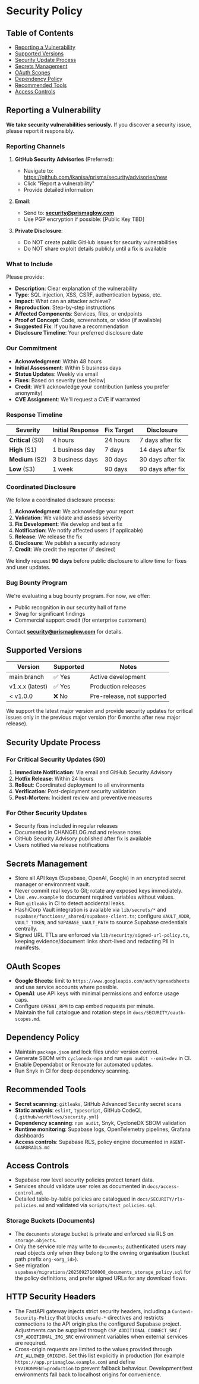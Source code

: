 # Security Policy

## Table of Contents
- [Reporting a Vulnerability](#reporting-a-vulnerability)
- [Supported Versions](#supported-versions)
- [Security Update Process](#security-update-process)
- [Secrets Management](#secrets-management)
- [OAuth Scopes](#oauth-scopes)
- [Dependency Policy](#dependency-policy)
- [Recommended Tools](#recommended-tools)
- [Access Controls](#access-controls)

## Reporting a Vulnerability

**We take security vulnerabilities seriously.** If you discover a security issue, please report it responsibly.

### Reporting Channels

1. **GitHub Security Advisories** (Preferred):
   - Navigate to: https://github.com/ikanisa/prisma/security/advisories/new
   - Click "Report a vulnerability"
   - Provide detailed information

2. **Email**:
   - Send to: **security@prismaglow.com**
   - Use PGP encryption if possible: [Public Key TBD]

3. **Private Disclosure**:
   - Do NOT create public GitHub issues for security vulnerabilities
   - Do NOT share exploit details publicly until a fix is available

### What to Include

Please provide:

- **Description**: Clear explanation of the vulnerability
- **Type**: SQL injection, XSS, CSRF, authentication bypass, etc.
- **Impact**: What can an attacker achieve?
- **Reproduction**: Step-by-step instructions
- **Affected Components**: Services, files, or endpoints
- **Proof of Concept**: Code, screenshots, or video (if available)
- **Suggested Fix**: If you have a recommendation
- **Disclosure Timeline**: Your preferred disclosure date

### Our Commitment

- **Acknowledgment**: Within 48 hours
- **Initial Assessment**: Within 5 business days
- **Status Updates**: Weekly via email
- **Fixes**: Based on severity (see below)
- **Credit**: We'll acknowledge your contribution (unless you prefer anonymity)
- **CVE Assignment**: We'll request a CVE if warranted

### Response Timeline

| Severity | Initial Response | Fix Target | Disclosure |
|----------|------------------|------------|------------|
| **Critical** (S0) | 4 hours | 24 hours | 7 days after fix |
| **High** (S1) | 1 business day | 7 days | 14 days after fix |
| **Medium** (S2) | 3 business days | 30 days | 30 days after fix |
| **Low** (S3) | 1 week | 90 days | 90 days after fix |

### Coordinated Disclosure

We follow a coordinated disclosure process:

1. **Acknowledgment**: We acknowledge your report
2. **Validation**: We validate and assess severity
3. **Fix Development**: We develop and test a fix
4. **Notification**: We notify affected users (if applicable)
5. **Release**: We release the fix
6. **Disclosure**: We publish a security advisory
7. **Credit**: We credit the reporter (if desired)

We kindly request **90 days** before public disclosure to allow time for fixes and user updates.

### Bug Bounty Program

We're evaluating a bug bounty program. For now, we offer:
- Public recognition in our security hall of fame
- Swag for significant findings
- Commercial support credit (for enterprise customers)

Contact **security@prismaglow.com** for details.

## Supported Versions

| Version | Supported | Notes |
|---------|-----------|-------|
| main branch | ✅ Yes | Active development |
| v1.x.x (latest) | ✅ Yes | Production releases |
| < v1.0.0 | ❌ No | Pre-release, not supported |

We support the latest major version and provide security updates for critical issues only in the previous major version (for 6 months after new major release).

## Security Update Process

### For Critical Security Updates (S0)

1. **Immediate Notification**: Via email and GitHub Security Advisory
2. **Hotfix Release**: Within 24 hours
3. **Rollout**: Coordinated deployment to all environments
4. **Verification**: Post-deployment security validation
5. **Post-Mortem**: Incident review and preventive measures

### For Other Security Updates

- Security fixes included in regular releases
- Documented in CHANGELOG.md and release notes
- GitHub Security Advisory published after fix is available
- Users notified via release notifications

## Secrets Management
- Store all API keys (Supabase, OpenAI, Google) in an encrypted secret manager or environment vault.
- Never commit real keys to Git; rotate any exposed keys immediately.
- Use `.env.example` to document required variables without values.
- Run `gitleaks` in CI to detect accidental leaks.
- HashiCorp Vault integration is available via `lib/secrets/*` and `supabase/functions/_shared/supabase-client.ts`; configure `VAULT_ADDR`, `VAULT_TOKEN`, and `SUPABASE_VAULT_PATH` to source Supabase credentials centrally.
- Signed URL TTLs are enforced via `lib/security/signed-url-policy.ts`, keeping evidence/document links short-lived and redacting PII in manifests.

## OAuth Scopes
- **Google Sheets**: limit to `https://www.googleapis.com/auth/spreadsheets` and use service accounts where possible.
- **OpenAI**: use API keys with minimal permissions and enforce usage caps.
- Configure `OPENAI_RPM` to cap embed requests per minute.
- Maintain the full catalogue and rotation steps in `docs/SECURITY/oauth-scopes.md`.

## Dependency Policy
- Maintain `package.json` and lock files under version control.
- Generate SBOM with `cyclonedx-npm` and run `npm audit --omit=dev` in CI.
- Enable Dependabot or Renovate for automated updates.
- Run Snyk in CI for deep dependency scanning.

## Recommended Tools
- **Secret scanning**: `gitleaks`, GitHub Advanced Security secret scans
- **Static analysis**: `eslint`, `typescript`, GitHub CodeQL (`.github/workflows/security.yml`)
- **Dependency scanning**: `npm audit`, Snyk, CycloneDX SBOM validation
- **Runtime monitoring**: Supabase logs, OpenTelemetry pipelines, Grafana dashboards
- **Access controls**: Supabase RLS, policy engine documented in `AGENT-GUARDRAILS.md`

## Access Controls
- Supabase row level security policies protect tenant data.
- Services should validate user roles as documented in `docs/access-control.md`.
- Detailed table-by-table policies are catalogued in `docs/SECURITY/rls-policies.md` and
  validated via `scripts/test_policies.sql`.

### Storage Buckets (Documents)
- The `documents` storage bucket is private and enforced via RLS on `storage.objects`.
- Only the service role may write to `documents`; authenticated users may read objects
  only when they belong to the owning organisation (bucket path prefix `org-<org_id>`).
- See migration `supabase/migrations/20250927100000_documents_storage_policy.sql` for
  the policy definitions, and prefer signed URLs for any download flows.

## HTTP Security Headers
- The FastAPI gateway injects strict security headers, including a `Content-Security-Policy`
  that blocks `unsafe-*` directives and restricts connections to the API origin plus the
  configured Supabase project. Adjustments can be supplied through
  `CSP_ADDITIONAL_CONNECT_SRC` / `CSP_ADDITIONAL_IMG_SRC` environment variables when external
  services are required.
- Cross-origin requests are limited to the values provided through `API_ALLOWED_ORIGINS`.
  Set this list explicitly in production (for example `https://app.prismaglow.example.com`) and define
  `ENVIRONMENT=production` to prevent fallback behaviour. Development/test environments fall
  back to localhost origins for convenience.
